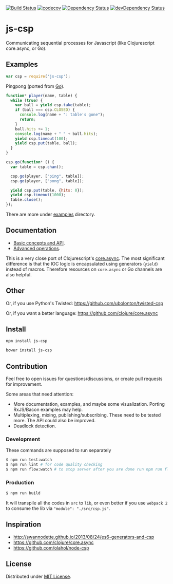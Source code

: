 [![Build Status](https://travis-ci.org/ubolonton/js-csp.svg?branch=master)](https://travis-ci.org/ubolonton/js-csp)
[![codecov](https://codecov.io/gh/ubolonton/js-csp/branch/master/graph/badge.svg)](https://codecov.io/gh/ubolonton/js-csp)
[![Dependency Status](https://david-dm.org/ubolonton/js-csp.svg)](https://david-dm.org/ubolonton/js-csp)
[![devDependency Status](https://david-dm.org/ubolonton/js-csp/dev-status.svg)](https://david-dm.org/ubolonton/js-csp#info=devDependencies)

# js-csp
Communicating sequential processes for Javascript (like Clojurescript core.async, or Go).

## Examples
```javascript
var csp = require('js-csp');
```

Pingpong (ported from [Go](http://talks.golang.org/2013/advconc.slide#6)).

```javascript
function* player(name, table) {
  while (true) {
    var ball = yield csp.take(table);
    if (ball === csp.CLOSED) {
      console.log(name + ": table's gone");
      return;
    }
    ball.hits += 1;
    console.log(name + " " + ball.hits);
    yield csp.timeout(100);
    yield csp.put(table, ball);
  }
}

csp.go(function* () {
  var table = csp.chan();

  csp.go(player, ["ping", table]);
  csp.go(player, ["pong", table]);

  yield csp.put(table, {hits: 0});
  yield csp.timeout(1000);
  table.close();
});
```

There are more under [examples](examples/) directory.

## Documentation

- [Basic concepts and API](doc/basic.md).
- [Advanced operations](doc/advanced.md).

This is a very close port of Clojurescript's [core.async](https://github.com/clojure/core.async). The most significant difference
is that the IOC logic is encapsulated using generators (`yield`) instead of macros. Therefore resources on `core.async` or Go channels are also helpful.

## Other

Or, if you use Python's Twisted:
https://github.com/ubolonton/twisted-csp

Or, if you want a better language:
https://github.com/clojure/core.async

## Install

```bash
npm install js-csp
```

```bash
bower install js-csp
```

## Contribution

Feel free to open issues for questions/discussions, or create pull requests for improvement.

Some areas that need attention:
- More documentation, examples, and maybe some visualization. Porting RxJS/Bacon examples may help.
- Multiplexing, mixing, publishing/subscribing. These need to be tested more. The API could also be improved.
- Deadlock detection.

### Development

These commands are supposed to run separately
```bash
$ npm run test:watch
$ npm run lint # for code quality checking
$ npm run flow:watch # to stop server after you are done run npm run flow:stop
```

### Production

```bash
$ npm run build
```

It will transpile all the codes in `src` to `lib`, or even better if you use `webpack 2` to consume
the lib via `"module": "./src/csp.js"`.

## Inspiration

- http://swannodette.github.io/2013/08/24/es6-generators-and-csp
- https://github.com/clojure/core.async
- https://github.com/olahol/node-csp

## License

Distributed under [MIT License](http://opensource.org/licenses/MIT).

